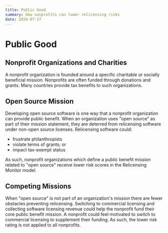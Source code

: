 ```yaml
---
title: Public Good
summary: How nonprofits can lower relicensing risks
date: 2024-07-27
---
```


# Public Good

## Nonprofit Organizations and Charities

A nonprofit organization is founded around a specific charitable or socially beneficial mission.
Nonprofits are often funded through donations and grants.
Many countries provide tax benefits to such organizations.


## Open Source Mission

Developing open source software is one way that a nonprofit organization can provide public benefit.
When an organization uses "open source" as part of their mission statement, they are deterred from relicensing software under non-open source licenses.
Relicensing software could:

* frustrate philanthropists
* violate terms of grants; or
* impact tax-exempt status

As such, nonprofit organizations which define a public benefit mission related to "open source" receive lower risk scores in the Relicensing Monitor model.


## Competing Missions

When "open source" is not part of an organization's mission there are fewer obstacles preventing relicensing.
Switching to commercial licensing and collecting software licensing revenue could help the nonprofit fund their core public benefit mission.
A nonprofit could feel motivated to switch to commercial licensing to supplement their funding.
As such, the lower risk rating is not applied to all nonprofits.

